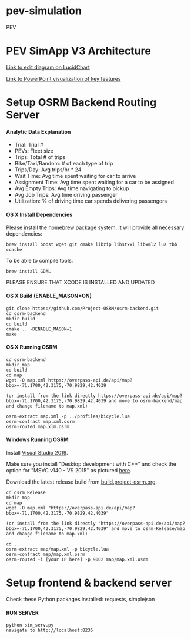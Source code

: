 # pev-simulation
PEV

# PEV SimApp V3 Architecture

[Link to edit diagram on LucidChart](https://www.lucidchart.com/invitations/accept/e1dfca89-6a07-4b69-a5e7-98147b56fdfc)

[Link to PowerPoint visualization of key features](https://docs.google.com/presentation/d/1eAi3rYy4O6R9oW1tQVdBr2pEis53ephnnRyHMtVPIlM/edit?usp=sharing)

# Setup OSRM Backend Routing Server

#### Analytic Data Explanation
* Trial: Trial #
* PEVs: Fleet size
* Trips: Total # of trips
* Bike/Taxi/Random: # of each type of trip
* Trips/Day: Avg trips/hr * 24
* Wait Time: Avg time spent waiting for car to arrive
* Assignment Time: Avg time spent waiting for a car to be assigned
* Avg Empty Trips: Avg time navigating to pickup
* Avg Job Trips: Avg time driving passenger
* Utilization: % of driving time car spends delivering passengers

#### OS X Install Dependencies

Please install the [homebrew](http://mxcl.github.com/homebrew/) package system. It will provide all necessary dependencies:

`brew install boost wget git cmake libzip libstxxl libxml2 lua tbb ccache`

To be able to compile tools:

`brew install GDAL`

PLEASE ENSURE THAT XCODE IS INSTALLED AND UPDATED

#### OS X Build (ENABLE_MASON=ON)

    git clone https://github.com/Project-OSRM/osrm-backend.git
    cd osrm-backend
    mkdir build
    cd build
    cmake .. -DENABLE_MASON=1
    make

#### OS X Running OSRM
    cd osrm-backend
    mkdir map
    cd build
    cd map
    wget -O map.xml https://overpass-api.de/api/map?bbox=-71.1700,42.3175,-70.9829,42.4039

    (or install from the link directly https://overpass-api.de/api/map?bbox=-71.1700,42.3175,-70.9829,42.4039 and move to osrm-backend/map and change filename to map.xml)

    osrm-extract map.xml -p ../profiles/bicycle.lua
    osrm-contract map.xml.osrm
    osrm-routed map.xlm.osrm

#### Windows Running OSRM
Install [Visual Studio 2019](https://visualstudio.microsoft.com/downloads/). 

Make sure you install "Desktop development with C++" and check the option for "MSVC v140 - VS 2015" as pictured [here](https://i.imgur.com/SB3nUBV.png).

Download the latest release build from [build.project-osrm.org](http://build.project-osrm.org/).

    cd osrm_Release
    mkdir map
    cd map
    wget -O map.xml "https://overpass-api.de/api/map?bbox=-71.1700,42.3175,-70.9829,42.4039"

    (or install from the link directly "https://overpass-api.de/api/map?bbox=-71.1700,42.3175,-70.9829,42.4039" and move to osrm-Release/map and change filename to map.xml)

    cd ..
    osrm-extract map/map.xml -p bicycle.lua
    osrm-contract map/map.xml.osrm
    osrm-routed -i [your IP here] -p 9002 map/map.xml.osrm


# Setup frontend & backend server
Check these Python packages installed: requests, simplejson

#### RUN SERVER
    python sim_serv.py
    navigate to http://localhost:8235

